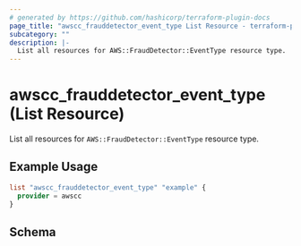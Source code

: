 ```yaml
---
# generated by https://github.com/hashicorp/terraform-plugin-docs
page_title: "awscc_frauddetector_event_type List Resource - terraform-provider-awscc"
subcategory: ""
description: |-
  List all resources for AWS::FraudDetector::EventType resource type.
---
```


# awscc_frauddetector_event_type (List Resource)

List all resources for `AWS::FraudDetector::EventType` resource type.

## Example Usage

```terraform
list "awscc_frauddetector_event_type" "example" {
  provider = awscc
}
```

<!-- schema generated by tfplugindocs -->
## Schema
